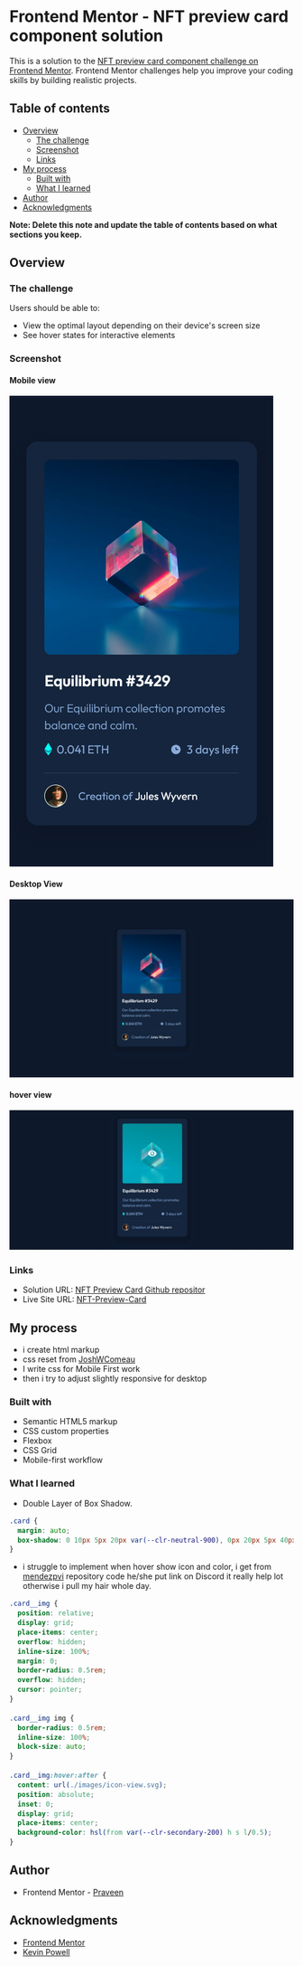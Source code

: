 # Frontend Mentor - NFT preview card component solution

This is a solution to the [NFT preview card component challenge on Frontend Mentor](https://www.frontendmentor.io/challenges/nft-preview-card-component-SbdUL_w0U). Frontend Mentor challenges help you improve your coding skills by building realistic projects.

## Table of contents

- [Overview](#overview)
  - [The challenge](#the-challenge)
  - [Screenshot](#screenshot)
  - [Links](#links)
- [My process](#my-process)
  - [Built with](#built-with)
  - [What I learned](#what-i-learned)
- [Author](#author)
- [Acknowledgments](#acknowledgments)

**Note: Delete this note and update the table of contents based on what sections you keep.**

## Overview

### The challenge

Users should be able to:

- View the optimal layout depending on their device's screen size
- See hover states for interactive elements

### Screenshot

#### Mobile view

![](./solution/Screenshot%202025-04-03%20at%2023-24-33%20Frontend%20Mentor%20NFT%20preview%20card%20component.png)

#### Desktop View

![](./solution/Screenshot%202025-04-03%20at%2023-24-57%20Frontend%20Mentor%20NFT%20preview%20card%20component.png)

#### hover view

![](./solution/Screenshot%202025-04-03%20232930.png)

### Links

- Solution URL: [NFT Preview Card Github repositor](https://github.com/Praveen-BE/NFT-Preview-Card)
- Live Site URL: [NFT-Preview-Card](https://praveen-be.github.io/NFT-Preview-Card/)

## My process

- i create html markup
- css reset from [JoshWComeau](https://www.joshwcomeau.com/css/custom-css-reset/?from=newsletter)
- I write css for Mobile First work
- then i try to adjust slightly responsive for desktop

### Built with

- Semantic HTML5 markup
- CSS custom properties
- Flexbox
- CSS Grid
- Mobile-first workflow
<!-- - [React](https://reactjs.org/) - JS library
- [Next.js](https://nextjs.org/) - React framework
- [Styled Components](https://styled-components.com/) - For styles -->

### What I learned

- Double Layer of Box Shadow.

```css
.card {
  margin: auto;
  box-shadow: 0 10px 5px 20px var(--clr-neutral-900), 0px 20px 5px 40px var(--clr-neutral-900-tranperent);
}
```

- i struggle to implement when hover show icon and color, i get from [mendezpvi](https://github.com/mendezpvi/fem-nft-preview-card-component/blob/main/css/index.css) repository code he/she put link on Discord it really help lot otherwise i pull my hair whole day.

```css
.card__img {
  position: relative;
  display: grid;
  place-items: center;
  overflow: hidden;
  inline-size: 100%;
  margin: 0;
  border-radius: 0.5rem;
  overflow: hidden;
  cursor: pointer;
}

.card__img img {
  border-radius: 0.5rem;
  inline-size: 100%;
  block-size: auto;
}

.card__img:hover:after {
  content: url(./images/icon-view.svg);
  position: absolute;
  inset: 0;
  display: grid;
  place-items: center;
  background-color: hsl(from var(--clr-secondary-200) h s l/0.5);
}
```

## Author

- Frontend Mentor - [Praveen](https://www.frontendmentor.io/profile/Praveen-BE)

## Acknowledgments

- [Frontend Mentor](https://www.frontendmentor.io)
- [Kevin Powell](https://www.youtube.com/@KevinPowell)
